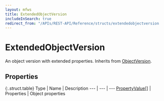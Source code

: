 ```yaml
---
layout: mfws
title: ExtendedObjectVersion
includeInSearch: true
redirect_from: "/APIs/REST-API/Reference/structs/extendedobjectversion.html"
---
```


# ExtendedObjectVersion

An object version with extended properties. Inherits from [ObjectVersion](objectversion). 

## Properties

{:.struct.table}
Type | Name | Description
--- | --- | ---
[PropertyValue[]](../propertyvalue) | Properties | Object properties 